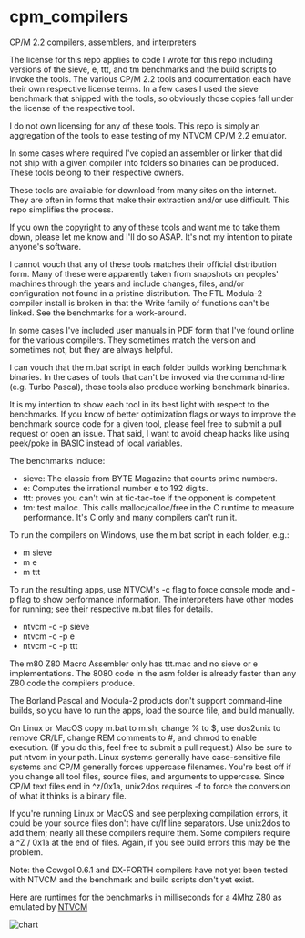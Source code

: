 # cpm_compilers
CP/M 2.2 compilers, assemblers, and interpreters

The license for this repo applies to code I wrote for this repo including versions of the sieve, e, ttt, and tm benchmarks and the build scripts to invoke the tools. The various CP/M 2.2 tools and documentation each have their own respective license terms. In a few cases I used the sieve benchmark that shipped with the tools, so obviously those copies fall under the license of the respective tool.

I do not own licensing for any of these tools. This repo is simply an aggregation of the tools to ease testing of my NTVCM CP/M 2.2 emulator.

In some cases where required I've copied an assembler or linker that did not ship with a given compiler into folders so binaries can be produced. These tools belong to their respective owners.

These tools are available for download from many sites on the internet. They are often in forms that make their extraction and/or use difficult. This repo simplifies the process.

If you own the copyright to any of these tools and want me to take them down, please let me know and I'll do so ASAP. It's not my intention to pirate anyone's software.

I cannot vouch that any of these tools matches their official distribution form. Many of these were apparently taken from snapshots on peoples' machines through the years and include changes, files, and/or configuration not found in a pristine distribution. The FTL Modula-2 compiler install is broken in that the Write family of functions can't be linked. See the benchmarks for a work-around.

In some cases I've included user manuals in PDF form that I've found online for the various compilers. They sometimes match the version and sometimes not, but they are always helpful.

I can vouch that the m.bat script in each folder builds working benchmark binaries. In the cases of tools that can't be invoked via the command-line (e.g. Turbo Pascal), those tools also produce working benchmark binaries.

It is my intention to show each tool in its best light with respect to the benchmarks. If you know of better optimization flags or ways to improve the benchmark source code for a given tool, please feel free to submit a pull request or open an issue. That said, I want to avoid cheap hacks like using peek/poke in BASIC instead of local variables.

The benchmarks include:
  * sieve: The classic from BYTE Magazine that counts prime numbers.
  * e: Computes the irrational number e to 192 digits.
  * ttt: proves you can't win at tic-tac-toe if the opponent is competent
  * tm: test malloc. This calls malloc/calloc/free in the C runtime to measure performance. It's C only and many compilers can't run it.

To run the compilers on Windows, use the m.bat script in each folder, e.g.:
  * m sieve
  * m e
  * m ttt

To run the resulting apps, use NTVCM's -c flag to force console mode and -p flag to show performance information. The interpreters have other modes for running; see their respective m.bat files for details.
  * ntvcm -c -p sieve
  * ntvcm -c -p e
  * ntvcm -c -p ttt
 
The m80 Z80 Macro Assembler only has ttt.mac and no sieve or e implementations. The 8080 code in the asm folder is already faster than any Z80 code the compilers produce.

The Borland Pascal and Modula-2 products don't support command-line builds, so you have to run the apps, load the source file, and build manually.

On Linux or MacOS copy m.bat to m.sh, change % to $, use dos2unix to remove CR/LF, change REM comments to #, and chmod to enable execution. (If you do this, feel free to submit a pull request.) Also be sure to put ntvcm in your path. Linux systems generally have case-sensitive file systems and CP/M generally forces uppercase filenames. You're best off if you change all tool files, source files, and arguments to uppercase. Since CP/M text files end in ^z/0x1a, unix2dos requires -f to force the conversion of what it thinks is a binary file.

If you're running Linux or MacOS and see perplexing compilation errors, it could be your source files don't have cr/lf line separators. Use unix2dos to add them; nearly all these compilers require them. Some compilers require a ^Z / 0x1a at the end of files. Again, if you see build errors this may be the problem.

Note: the Cowgol 0.6.1 and DX-FORTH compilers have not yet been tested with NTVCM and the benchmark and build scripts don't yet exist.

Here are runtimes for the benchmarks in milliseconds for a 4Mhz Z80 as emulated by [NTVCM](https://github.com/davidly/ntvcm/)

![chart](https://github.com/davidly/cpm_compilers/assets/1497921/a664bb1e-18e8-4b1a-953b-feafc5087382)
